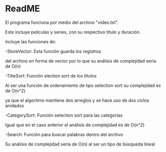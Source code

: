 # ReadME

El programa funciona por medio del archivo "video.txt".

Este incluye películas y series, con su respectivo título y duración.

Incluye las funciones de:

-StoreVector: Esta función guarda los registros 

del archivo en forma de vector por lo que su análisis de complejidad sería de O(n)

-TitleSort: Función slection sort de los títulos 

Al ser una función de ordenamiento de tipo selection sort su complejidad es de  O(n^2) 

ya que el algoritmo mantiene dos arreglos y se hace uso de dos ciclos anidados

-CategorySort: Función selection sort para las categorías

Igual que en el caso anterior el análisis de complejidad es de  O(n^2)

-Search: Función para buscar palabras dentro del archivo

Su análisis de complejidad sería de O(n) al ser un tipo de búsqueda lineal 

